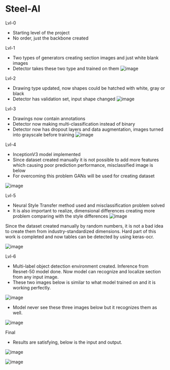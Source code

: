 # Steel-AI


 Lvl-0
 - Starting level of the project
 - No order, just the backbone created
 
 Lvl-1
 - Two types of generators creating section images and just white blank images
 - Detector takes these two type and trained on them
 ![image](https://user-images.githubusercontent.com/80748060/193341808-57f6309e-774e-4635-aa0c-1c533b789d7f.png)



 
 Lvl-2
 - Drawing type updated, now shapes could be hatched with white, gray or black
 - Detector has validation set, input shape changed
 ![image](https://user-images.githubusercontent.com/80748060/193342306-cac40d9f-0dd2-4444-8aa3-7fbfb608fc77.png)



 
 
 
 Lvl-3
 - Drawings now contain annotations
 - Detector now making multi-classification instead of binary
 - Detector now has dropout layers and data augmentation, images turned into grayscale before training
 ![image](https://user-images.githubusercontent.com/80748060/193342952-7ddb6787-433a-4064-8a9e-91f33946c2f6.png)

 
 

Lvl-4
 - InceptionV3 model implemented
 - Since dataset created manually it is not possible to add more features which causing poor prediction performance, misclassified image is below
 - For overcoming this problem GANs will be used for creating dataset
 
![image](https://user-images.githubusercontent.com/80748060/193355486-2a883f0d-8aba-441f-9032-f7a16fe36a53.png)

Lvl-5
 - Neural Style Transfer method used and misclassification problem solved
 - It is also important to realize, dimensional differences creating more problem comparing with the style differences
 ![image](https://user-images.githubusercontent.com/80748060/194715308-389e6a86-3d78-4004-8575-e8266c5ed145.png)
 
 
 Since the dataset created manually by random numbers, it is not a bad idea to create them from industry-standardized dimensions. Hard part of this work is completed and now tables can be detected by using keras-ocr.
 
 
 ![image](https://user-images.githubusercontent.com/80748060/197308936-01d3a045-c170-4982-b54d-66ff1f7cc910.png)


Lvl-6
 - Multi-label object detection environment created. Inference from Resnet-50 model done. Now model can recognize and localize section from any input image.
 - These two images below is similar to what model trained on and it is working perfectly.
 
 ![image](https://user-images.githubusercontent.com/80748060/206924613-1095ca88-767b-45bb-8ec8-bc9f9a94a8ad.png)


- Model never see these three images below but it recognizes them as well.

![image](https://user-images.githubusercontent.com/80748060/206924660-0e4a2473-878b-48de-a75f-8bdd2241a547.png)

Final
- Results are satisfying, below is the input and output.

![image](https://user-images.githubusercontent.com/80748060/209601902-26e46d19-3a56-498d-a94d-32a3d54585d5.png)


![image](https://user-images.githubusercontent.com/80748060/209601917-a00a6bd9-eeb3-41e5-bf69-bed6265485f9.png)


 

